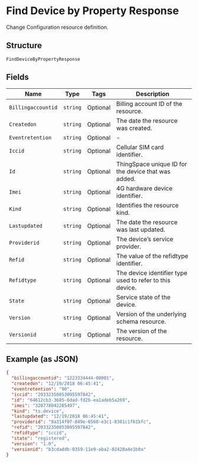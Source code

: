 
# Find Device by Property Response

Change Configuration resource definition.

## Structure

`FindDeviceByPropertyResponse`

## Fields

| Name | Type | Tags | Description |
|  --- | --- | --- | --- |
| `Billingaccountid` | `string` | Optional | Billing account ID of the resource. |
| `Createdon` | `string` | Optional | The date the resource was created. |
| `Eventretention` | `string` | Optional | - |
| `Iccid` | `string` | Optional | Cellular SIM card identifier. |
| `Id` | `string` | Optional | ThingSpace unique ID for the device that was added. |
| `Imei` | `string` | Optional | 4G hardware device identifier. |
| `Kind` | `string` | Optional | Identifies the resource kind. |
| `Lastupdated` | `string` | Optional | The date the resource was last updated. |
| `Providerid` | `string` | Optional | The device’s service provider. |
| `Refid` | `string` | Optional | The value of the refidtype identifier. |
| `Refidtype` | `string` | Optional | The device identifier type used to refer to this device. |
| `State` | `string` | Optional | Service state of the device. |
| `Version` | `string` | Optional | Version of the underlying schema resource. |
| `Versionid` | `string` | Optional | The version of the resource. |

## Example (as JSON)

```json
{
  "billingaccountid": "1223334444-00001",
  "createdon": "12/19/2018 06:45:41",
  "eventretention": "90",
  "iccid": "20332350053095597842",
  "id": "64612cb3-3685-6dad-fd2b-ea1adeb5a269",
  "imei": "320778042285497",
  "kind": "ts.device",
  "lastupdated": "12/19/2018 06:45:41",
  "providerid": "8a314f07-849e-6568-e3c1-8381c1f61bfc",
  "refid": "20332350053095597842",
  "refidtype": "iccid",
  "state": "registered",
  "version": "1.0",
  "versionid": "b3cdaddb-0359-11e9-aba2-02420a4e1b0a"
}
```

